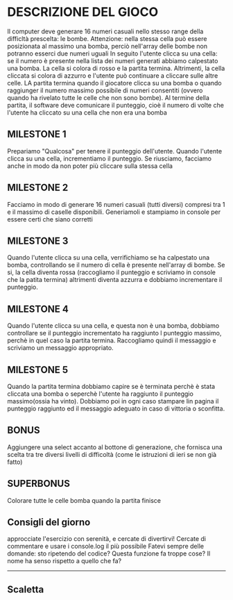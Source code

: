 # DESCRIZIONE DEL GIOCO

Il computer deve generare 16 numeri casuali nello stesso range della difficltà
prescelta: le bombe. Attenzione: nella stessa cella può essere posizionata al
massimo una bomba, perciò nell'array delle bombe non potranno esserci due numeri
uguali In seguito l'utente clicca su una cella: se il numero è presente nella
lista dei numeri generati abbiamo calpestato una bomba. La cella si colora di
rosso e la partita termina. Altrimenti, la cella cliccata si colora di azzurro e
l'utente può continuare a cliccare sulle altre celle. LA partita termina quando
il giocatore clicca su una bomba o quando raggiunger il numero massimo possibile
di numeri consentiti (ovvero quando ha rivelato tutte le celle che non sono
bombe). Al termine della partita, il software deve comunicare il punteggio, cioè
il numero di volte che l'utente ha cliccato su una cella che non era una bomba

## MILESTONE 1

Prepariamo "Qualcosa" per tenere il punteggio dell'utente. Quando l'utente
clicca su una cella, incrementiamo il punteggio. Se riusciamo, facciamo anche in
modo da non poter più cliccare sulla stessa cella

## MILESTONE 2

Facciamo in modo di generare 16 numeri casuali (tutti diversi) compresi tra 1 e
il massimo di caselle disponibili. Generiamoli e stampiamo in console per essere
certi che siano corretti

## MILESTONE 3

Quando l'utente clicca su una cella, verrifichiamo se ha calpestato una bomba,
controllando se il numero di cella è presente nell'array di bombe. Se si, la
cella diventa rossa (raccogliamo il punteggio e scriviamo in console che la
patita termina) altrimenti diventa azzurra e dobbiamo incrementare il punteggio.

## MILESTONE 4

Quando l'utente clicca su una cella, e questa non è una bomba, dobbiamo
controllare se il punteggio incrementato ha raggiunto l punteggio massimo,
perchè in quel caso la partita termina. Raccogliamo quindi il messaggio e
scriviamo un messaggio appropriato.

## MILESTONE 5

Quando la partita termina dobbiamo capire se è terminata perchè è stata cliccata
una bomba o seperchè l'utente ha raggiunto il punteggio massimo(ossia ha vinto).
Dobbiamo poi in ogni caso stampare lin pagina il punteggio raggiunto ed il
messaggio adeguato in caso di vittoria o sconfitta.

## BONUS

Aggiungere una select accanto al bottone di generazione, che fornisca una scelta
tra tre diversi livelli di difficoltà (come le istruzioni di ieri se non già
fatto)

## SUPERBONUS

Colorare tutte le celle bomba quando la partita finisce

## Consigli del giorno

approcciate l'esercizio con serenità, e cercate di divertirvi! Cercate di
commentare e usare i console.log il più possibile Fatevi sempre delle domande:
sto ripetendo del codice? Questa funzione fa troppe cose? Il nome ha senso
rispetto a quello che fa?

<hr>

## Scaletta
